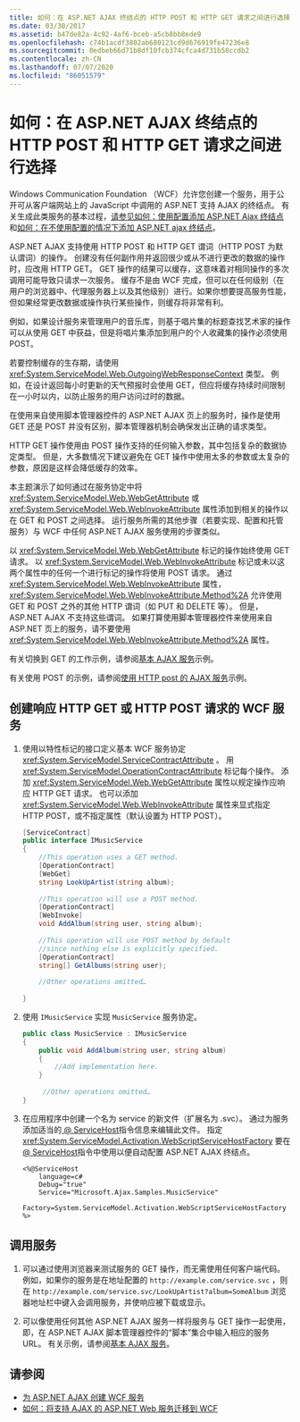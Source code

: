 ```yaml
---
title: 如何：在 ASP.NET AJAX 终结点的 HTTP POST 和 HTTP GET 请求之间进行选择
ms.date: 03/30/2017
ms.assetid: b47de82a-4c92-4af6-bceb-a5cb8bb8ede9
ms.openlocfilehash: c74b1acdf3802ab680123cd9d676919fe47236e8
ms.sourcegitcommit: 0edbeb66d71b8df10fcb374cfca4d731b58ccdb2
ms.contentlocale: zh-CN
ms.lasthandoff: 07/07/2020
ms.locfileid: "86051579"
---
```

# <a name="how-to-choose-between-http-post-and-http-get-requests-for-aspnet-ajax-endpoints"></a>如何：在 ASP.NET AJAX 终结点的 HTTP POST 和 HTTP GET 请求之间进行选择

Windows Communication Foundation （WCF）允许您创建一个服务，用于公开可从客户端网站上的 JavaScript 中调用的 ASP.NET 支持 AJAX 的终结点。 有关生成此类服务的基本过程，[请参见如何：使用配置添加 ASP.NET Ajax 终结点](how-to-use-configuration-to-add-an-aspnet-ajax-endpoint.md)和[如何：在不使用配置的情况下添加 ASP.NET ajax 终结点](how-to-add-an-aspnet-ajax-endpoint-without-using-configuration.md)。  
  
 ASP.NET AJAX 支持使用 HTTP POST 和 HTTP GET 谓词（HTTP POST 为默认谓词）的操作。 创建没有任何副作用并返回很少或从不进行更改的数据的操作时，应改用 HTTP GET。 GET 操作的结果可以缓存，这意味着对相同操作的多次调用可能导致只请求一次服务。 缓存不是由 WCF 完成，但可以在任何级别（在用户的浏览器中、代理服务器上以及其他级别）进行。如果你想要提高服务性能，但如果经常更改数据或操作执行某些操作，则缓存将非常有利。  
  
 例如，如果设计服务来管理用户的音乐库，则基于唱片集的标题查找艺术家的操作可以从使用 GET 中获益，但是将唱片集添加到用户的个人收藏集的操作必须使用 POST。  
  
 若要控制缓存的生存期，请使用 <xref:System.ServiceModel.Web.OutgoingWebResponseContext> 类型。 例如，在设计返回每小时更新的天气预报时会使用 GET，但应将缓存持续时间限制在一小时以内，以防止服务的用户访问过时的数据。  
  
 在使用来自使用脚本管理器控件的 ASP.NET AJAX 页上的服务时，操作是使用 GET 还是 POST 并没有区别，脚本管理器机制会确保发出正确的请求类型。  
  
 HTTP GET 操作使用由 POST 操作支持的任何输入参数，其中包括复杂的数据协定类型。 但是，大多数情况下建议避免在 GET 操作中使用太多的参数或太复杂的参数，原因是这样会降低缓存的效率。  
  
 本主题演示了如何通过在服务协定中将 <xref:System.ServiceModel.Web.WebGetAttribute> 或 <xref:System.ServiceModel.Web.WebInvokeAttribute> 属性添加到相关的操作以在 GET 和 POST 之间选择。 运行服务所需的其他步骤（若要实现、配置和托管服务）与 WCF 中任何 ASP.NET AJAX 服务使用的步骤类似。  
  
 以 <xref:System.ServiceModel.Web.WebGetAttribute> 标记的操作始终使用 GET 请求。 以 <xref:System.ServiceModel.Web.WebInvokeAttribute> 标记或未以这两个属性中的任何一个进行标记的操作将使用 POST 请求。 通过 <xref:System.ServiceModel.Web.WebInvokeAttribute> 属性，<xref:System.ServiceModel.Web.WebInvokeAttribute.Method%2A> 允许使用 GET 和 POST 之外的其他 HTTP 谓词（如 PUT 和 DELETE 等）。 但是，ASP.NET AJAX 不支持这些谓词。 如果打算使用脚本管理器控件来使用来自 ASP.NET 页上的服务，请不要使用 <xref:System.ServiceModel.Web.WebInvokeAttribute.Method%2A> 属性。  
  
 有关切换到 GET 的工作示例，请参阅[基本 AJAX 服务](../samples/basic-ajax-service.md)示例。  
  
 有关使用 POST 的示例，请参阅[使用 HTTP post 的 AJAX 服务](../samples/ajax-service-using-http-post.md)示例。  
  
## <a name="to-create-a-wcf-service-that-responds-to-http-get-or-http-post-requests"></a>创建响应 HTTP GET 或 HTTP POST 请求的 WCF 服务
  
1. 使用以特性标记的接口定义基本 WCF 服务协定 <xref:System.ServiceModel.ServiceContractAttribute> 。 用 <xref:System.ServiceModel.OperationContractAttribute> 标记每个操作。 添加 <xref:System.ServiceModel.Web.WebGetAttribute> 属性以规定操作应响应 HTTP GET 请求。 也可以添加 <xref:System.ServiceModel.Web.WebInvokeAttribute> 属性来显式指定 HTTP POST，或不指定属性（默认设置为 HTTP POST）。
  
    ```csharp
    [ServiceContract]  
    public interface IMusicService  
    {  
        //This operation uses a GET method.  
        [OperationContract]  
        [WebGet]  
        string LookUpArtist(string album);  
  
        //This operation will use a POST method.  
        [OperationContract]  
        [WebInvoke]  
        void AddAlbum(string user, string album);  
  
        //This operation will use POST method by default  
        //since nothing else is explicitly specified.  
        [OperationContract]  
        string[] GetAlbums(string user);  
  
        //Other operations omitted…  
  
    }  
    ```  
  
2. 使用 `IMusicService` 实现 `MusicService` 服务协定。
  
    ```csharp
    public class MusicService : IMusicService  
    {  
        public void AddAlbum(string user, string album)  
        {  
            //Add implementation here.  
        }  
  
         //Other operations omitted…  
    }  
    ```  
  
3. 在应用程序中创建一个名为 service 的新文件（扩展名为 .svc）。 通过为服务添加适当的[ \@ ServiceHost](../../configure-apps/file-schema/wcf-directive/servicehost.md)指令信息来编辑此文件。 指定 <xref:System.ServiceModel.Activation.WebScriptServiceHostFactory> 要在[ \@ ServiceHost](../../configure-apps/file-schema/wcf-directive/servicehost.md)指令中使用以便自动配置 ASP.NET AJAX 终结点。  
  
    ```aspx-csharp
    <%@ServiceHost
        language=c#
        Debug="true"
        Service="Microsoft.Ajax.Samples.MusicService"  
        Factory=System.ServiceModel.Activation.WebScriptServiceHostFactory  
    %>  
    ```  
  
## <a name="to-call-the-service"></a>调用服务  
  
1. 可以通过使用浏览器来测试服务的 GET 操作，而无需使用任何客户端代码。 例如，如果你的服务是在地址配置的 `http://example.com/service.svc` ，则在 `http://example.com/service.svc/LookUpArtist?album=SomeAlbum` 浏览器地址栏中键入会调用服务，并使响应被下载或显示。
  
2. 可以像使用任何其他 ASP.NET AJAX 服务一样将服务与 GET 操作一起使用，即，在 ASP.NET AJAX 脚本管理器控件的“脚本”集合中输入相应的服务 URL。 有关示例，请参阅[基本 AJAX 服务](../samples/basic-ajax-service.md)。
  
## <a name="see-also"></a>请参阅

- [为 ASP.NET AJAX 创建 WCF 服务](creating-wcf-services-for-aspnet-ajax.md)
- [如何：将支持 AJAX 的 ASP.NET Web 服务迁移到 WCF](how-to-migrate-ajax-enabled-aspnet-web-services-to-wcf.md)

